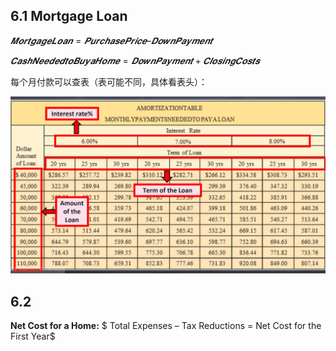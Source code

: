 ## 6.1 Mortgage Loan

$𝑴𝒐𝒓𝒕𝒈𝒂𝒈𝒆 𝑳𝒐𝒂𝒏=𝑷𝒖𝒓𝒄𝒉𝒂𝒔𝒆 𝑷𝒓𝒊𝒄𝒆 – 𝑫𝒐𝒘𝒏 𝑷𝒂𝒚𝒎𝒆𝒏𝒕$

$𝑪𝒂𝒔𝒉 𝑵𝒆𝒆𝒅𝒆𝒅 𝒕𝒐 𝑩𝒖𝒚 𝒂 𝑯𝒐𝒎𝒆=𝑫𝒐𝒘𝒏 𝑷𝒂𝒚𝒎𝒆𝒏𝒕+𝑪𝒍𝒐𝒔𝒊𝒏𝒈 𝑪𝒐𝒔𝒕𝒔$

每个月付款可以查表（表可能不同，具体看表头）：

![image-20250415101238756](./assets/image-20250415101238756.png)

## 6.2

**Net Cost for a Home:**
$ Total Expenses – Tax Reductions = Net Cost for the First Year$ 